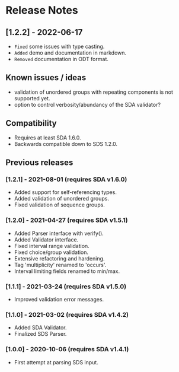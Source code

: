 # Release Notes

## [1.2.2] - 2022-06-17
- `Fixed` some issues with type casting.
- `Added` demo and documentation in markdown.
- `Removed` documentation in ODT format.

## Known issues / ideas

- validation of unordered groups with repeating components is not supported yet.
- option to control verbosity/abundancy of the SDA validator?

## Compatibility

- Requires at least SDA 1.6.0.
- Backwards compatible down to SDS 1.2.0.

## Previous releases

### [1.2.1] - 2021-08-01 (requires SDA v1.6.0)
- Added support for self-referencing types.
- Added validation of unordered groups.
- Fixed validation of sequence groups.

### [1.2.0] - 2021-04-27 (requires SDA v1.5.1)
- Added Parser interface with verify().
- Added Validator interface.
- Fixed interval range validation.
- Fixed choice/group validation.
- Extensive refactoring and hardening.
- Tag 'multiplicity' renamed to 'occurs'.
- Interval limiting fields renamed to min/max.

### [1.1.1] - 2021-03-24 (requires SDA v1.5.0)
- Improved validation error messages.

### [1.1.0] - 2021-03-02 (requires SDA v1.4.2)
- Added SDA Validator.
- Finalized SDS Parser.

### [1.0.0] - 2020-10-06 (requires SDA v1.4.1)
- First attempt at parsing SDS input.
